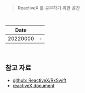 > ReactiveX 를 공부하기 위한 공간

<br/>

| Date     |     |
| -------- | --- |
| 20220000 | -   |

<br/>

## 참고 자료

- [github: ReactiveX/RxSwift](https://github.com/ReactiveX/RxSwift)
- [reactiveX document](https://reactivex.io/documentation/observable.html)
